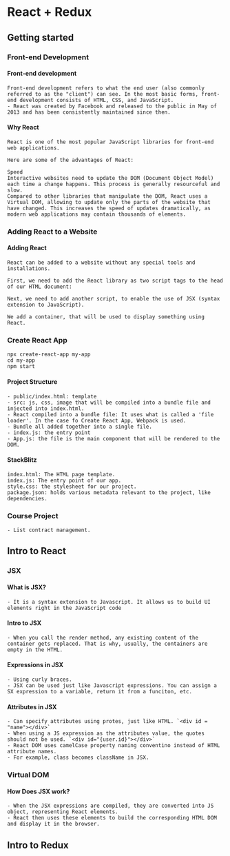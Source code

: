 # React + Redux

## Getting started

### Front-end Development

#### Front-end development

    Front-end development refers to what the end user (also commonly referred to as the "client") can see. In the most basic forms, front-end development consists of HTML, CSS, and JavaScript.
    - React was created by Facebook and released to the public in May of 2013 and has been consistently maintained since then.

#### Why React

    React is one of the most popular JavaScript libraries for front-end web applications.

    Here are some of the advantages of React:

    Speed
    Interactive websites need to update the DOM (Document Object Model) each time a change happens. This process is generally resourceful and slow.
    Compared to other libraries that manipulate the DOM, React uses a Virtual DOM, allowing to update only the parts of the website that have changed. This increases the speed of updates dramatically, as modern web applications may contain thousands of elements.

### Adding React to a Website

#### Adding React

    React can be added to a website without any special tools and installations.

    First, we need to add the React library as two script tags to the head of our HTML document:

    Next, we need to add another script, to enable the use of JSX (syntax extension to JavaScript).

    We add a container, that will be used to display something using React.

### Create React App

    npx create-react-app my-app
    cd my-app
    npm start

#### Project Structure

    - public/index.html: template
    - src: js, css, image that will be compiled into a bundle file and injected into index.html.
    - React compiled into a bundle file: It uses what is called a 'file loader'. In the case fo Create React App, Webpack is used.
    - Bundle all added together into a single file.
    - index.js: the entry point
    - App.js: the file is the main component that will be rendered to the DOM.

#### StackBlitz

    index.html: The HTML page template.
    index.js: The entry point of our app.
    style.css: the stylesheet for our project.
    package.json: holds various metadata relevant to the project, like dependencies.

### Course Project

    - List contract management.

## Intro to React

### JSX

#### What is JSX?

    - It is a syntax extension to Javascript. It allows us to build UI elements right in the JavaScript code

#### Intro to JSX

    - When you call the render method, any existing content of the container gets replaced. That is why, usually, the containers are empty in the HTML.

#### Expressions in JSX

    - Using curly braces.
    - JSX can be used just like Javascript expressions. You can assign a SX expression to a variable, return it from a funciton, etc.

#### Attributes in JSX

    - Can specify attributes using protes, just like HTML. `<div id = "name"></div>`
    - When using a JS expression as the attributes value, the quotes should not be used. `<div id="{user.id}"></div>`
    - React DOM uses camelCase property naming conventino instead of HTML attribute names.
    - For example, class becomes className in JSX.

### Virtual DOM

#### How Does JSX work?

    - When the JSX expressions are compiled, they are converted into JS object, representing React elements.
    - React then uses these elements to build the corresponding HTML DOM and display it in the browser.

## Intro to Redux
